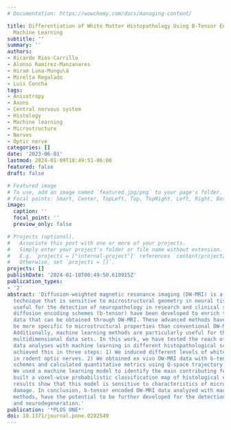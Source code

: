 ```yaml
---
# Documentation: https://wowchemy.com/docs/managing-content/

title: Differentiation of White Matter Histopathology Using B-Tensor Encoding and
  Machine Learning
subtitle: ''
summary: ''
authors:
- Ricardo Rios-Carrillo
- Alonso Ramírez-Manzanares
- Hiram Luna-Mungu\á
- Mirelta Regalado
- Luis Concha
tags:
- Anisotropy
- Axons
- Central nervous system
- Histology
- Machine learning
- Microstructure
- Nerves
- Optic nerve
categories: []
date: '2023-06-01'
lastmod: 2024-01-09T18:49:51-06:00
featured: false
draft: false

# Featured image
# To use, add an image named `featured.jpg/png` to your page's folder.
# Focal points: Smart, Center, TopLeft, Top, TopRight, Left, Right, BottomLeft, Bottom, BottomRight.
image:
  caption: ''
  focal_point: ''
  preview_only: false

# Projects (optional).
#   Associate this post with one or more of your projects.
#   Simply enter your project's folder or file name without extension.
#   E.g. `projects = ["internal-project"]` references `content/project/deep-learning/index.md`.
#   Otherwise, set `projects = []`.
projects: []
publishDate: '2024-01-10T00:49:50.610915Z'
publication_types:
- '2'
abstract: 'Diffusion-weighted magnetic resonance imaging (DW-MRI) is a non-invasive
  technique that is sensitive to microstructural geometry in neural tissue and is
  useful for the detection of neuropathology in research and clinical settings. Tensor-valued
  diffusion encoding schemes (b-tensor) have been developed to enrich the microstructural
  data that can be obtained through DW-MRI. These advanced methods have proven to
  be more specific to microstructural properties than conventional DW-MRI acquisitions.
  Additionally, machine learning methods are particularly useful for the study of
  multidimensional data sets. In this work, we have tested the reach of b-tensor encoding
  data analyses with machine learning in different histopathological scenarios. We
  achieved this in three steps: 1) We induced different levels of white matter damage
  in rodent optic nerves. 2) We obtained ex vivo DW-MRI data with b-tensor encoding
  schemes and calculated quantitative metrics using Q-space trajectory imaging. 3)
  We used a machine learning model to identify the main contributing features and
  built a voxel-wise probabilistic classification map of histological damage. Our
  results show that this model is sensitive to characteristics of microstructural
  damage. In conclusion, b-tensor encoded DW-MRI data analyzed with machine learning
  methods, have the potential to be further developed for the detection of histopathology
  and neurodegeneration.'
publication: '*PLOS ONE*'
doi: 10.1371/journal.pone.0282549
---
```

